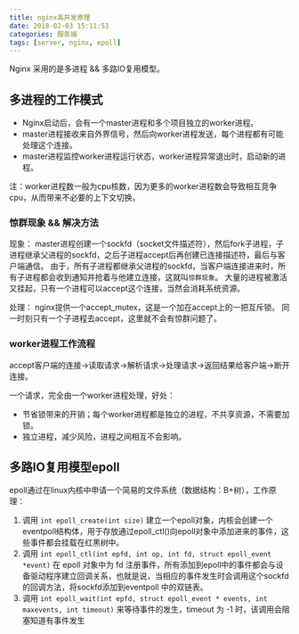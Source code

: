 ```yaml
---
title: nginx高并发原理
date: 2018-02-03 15:11:53
categories: 服务端
tags: [server, nginx, epoll]
---
```


Nginx 采用的是多进程 && 多路IO复用模型。

## 多进程的工作模式

* Nginx启动后，会有一个master进程和多个项目独立的worker进程。
* master进程接收来自外界信号，然后向worker进程发送，每个进程都有可能处理这个连接。
* master进程监控worker进程运行状态，worker进程异常退出时，启动新的进程。

注：worker进程数一般为cpu核数，因为更多的worker进程数会导致相互竞争cpu，从而带来不必要的上下文切换。

### 惊群现象 && 解决方法

现象：
master进程创建一个sockfd（socket文件描述符），然后fork子进程，子进程继承父进程的sockfd，之后子进程accept后再创建已连接描述符，最后与客户端通信。
由于，所有子进程都继承父进程的sockfd，当客户端连接进来时，所有子进程都会收到通知并抢着与他建立连接，这就叫`惊群现象`。
大量的进程被激活又挂起，只有一个进程可以accept这个连接，当然会消耗系统资源。

处理：
nginx提供一个accept_mutex，这是一个加在accept上的一把互斥锁。
同一时刻只有一个子进程去accept，这里就不会有惊群问题了。

### worker进程工作流程

accept客户端的连接->读取请求->解析请求->处理请求->返回结果给客户端->断开连接。

一个请求，完全由一个worker进程处理，好处：

* 节省锁带来的开销；每个worker进程都是独立的进程，不共享资源，不需要加锁。
* 独立进程，减少风险，进程之间相互不会影响。

## 多路IO复用模型epoll

epoll通过在linux内核中申请一个简易的文件系统（数据结构：B+树），工作原理：

1. 调用 `int epoll_create(int size)` 建立一个epoll对象，内核会创建一个eventpoll结构体，用于存放通过epoll_ctl()向epoll对象中添加进来的事件，这些事件都会挂载在红黑树中。
1. 调用 `int epoll_ctl(int epfd, int op, int fd, struct epoll_event *event)` 在 epoll 对象中为 fd 注册事件，所有添加到epoll中的事件都会与设备驱动程序建立回调关系，也就是说，当相应的事件发生时会调用这个sockfd的回调方法，将sockfd添加到eventpoll 中的双链表。
1. 调用 `int epoll_wait(int epfd, struct epoll_event * events, int maxevents, int timeout)` 来等待事件的发生，timeout 为 -1 时，该调用会阻塞知道有事件发生

